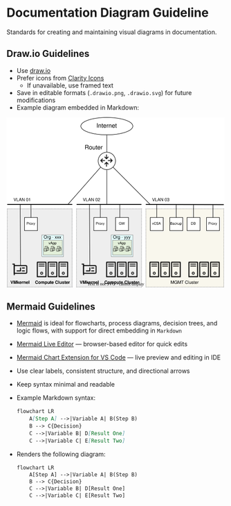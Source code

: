# Documentation Diagram Guideline

Standards for creating and maintaining visual diagrams in documentation.

## Draw.io Guidelines

- Use [draw.io](https://www.drawio.com/)
- Prefer icons from [Clarity Icons](https://clarity.design/documentation/icons/shapes)
  - If unavailable, use framed text
- Save in editable formats (`.drawio.png`, `.drawio.svg`) for future modifications
- Example diagram embedded in Markdown:

![Sample Diagram](../picture/sample.drawio.svg)

## Mermaid Guidelines

- [Mermaid](https://mermaid.js.org/syntax/flowchart.html) is ideal for flowcharts, process diagrams, decision trees, and logic flows, with support for direct embedding in `Markdown`
- [Mermaid Live Editor](https://mermaid.live/) — browser-based editor for quick edits
- [Mermaid Chart Extension for VS Code](https://marketplace.visualstudio.com/items?itemName=MermaidChart.vscode-mermaid-chart) — live preview and editing in IDE
- Use clear labels, consistent structure, and directional arrows  
- Keep syntax minimal and readable 
- Example Markdown syntax:

  ```markdown
  flowchart LR
      A[Step A] -->|Variable A| B(Step B)
      B --> C{Decision}
      C -->|Variable B| D[Result One]
      C -->|Variable C| E[Result Two]
  ```

- Renders the following diagram:

  ```mermaid
  flowchart LR
      A[Step A] -->|Variable A| B(Step B)
      B --> C{Decision}
      C -->|Variable B| D[Result One]
      C -->|Variable C| E[Result Two]
  ```
